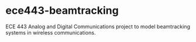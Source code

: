 # ece443-beamtracking
ECE 443 Analog and Digital Communications project to model beamtracking systems in wireless communications.
